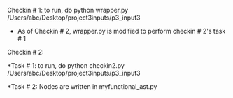 
Checkin # 1:
to run, do
python wrapper.py /Users/abc/Desktop/project3inputs/p3_input3
* As of Checkin # 2, wrapper.py is modified to perform checkin # 2's task # 1


Checkin # 2:

  *Task # 1:
  to run, do 
  python checkin2.py /Users/abc/Desktop/project3inputs/p3_input3

  *Task # 2:
  Nodes are written in myfunctional_ast.py 
